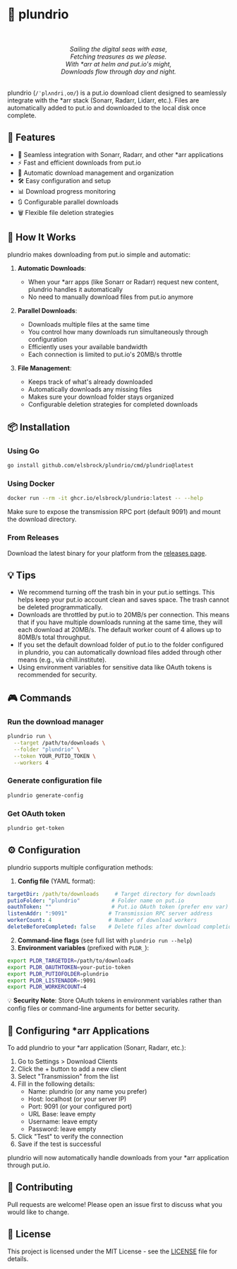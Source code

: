 # 🌊 plundrio

<p align="center">
<br/><br/>
<i>
Sailing the digital seas with ease,<br/>
Fetching treasures as we please.<br/>
With *arr at helm and put.io's might,<br/>
Downloads flow through day and night.
</i>
<br/><br/>
</p>

plundrio (`/ˈplʌndriˌoʊ/`) is a put.io download client designed to seamlessly
integrate with the *arr stack (Sonarr, Radarr, Lidarr, etc.). Files are
automatically added to put.io and downloaded to the local disk once complete.

## 🚀 Features

- 🔄 Seamless integration with Sonarr, Radarr, and other *arr applications
- ⚡ Fast and efficient downloads from put.io
- 🎯 Automatic download management and organization
- 🛠️ Easy configuration and setup
- 📊 Download progress monitoring
- 🔃 Configurable parallel downloads
- 🗑️ Flexible file deletion strategies

## 🔧 How It Works

plundrio makes downloading from put.io simple and automatic:

1. **Automatic Downloads**:
   - When your *arr apps (like Sonarr or Radarr) request new content, plundrio handles it automatically
   - No need to manually download files from put.io anymore

2. **Parallel Downloads**:
   - Downloads multiple files at the same time
   - You control how many downloads run simultaneously through configuration
   - Efficiently uses your available bandwidth
   - Each connection is limited to put.io's 20MB/s throttle

3. **File Management**:
   - Keeps track of what's already downloaded
   - Automatically downloads any missing files
   - Makes sure your download folder stays organized
   - Configurable deletion strategies for completed downloads

## 📦 Installation

### Using Go

```bash
go install github.com/elsbrock/plundrio/cmd/plundrio@latest
```

### Using Docker

```bash
docker run --rm -it ghcr.io/elsbrock/plundrio:latest -- --help
```

Make sure to expose the transmission RPC port (default 9091) and mount the download directory.

### From Releases

Download the latest binary for your platform from the [releases page](https://github.com/elsbrock/plundrio/releases).

## 💡 Tips

- We recommend turning off the trash bin in your put.io settings. This helps keep your put.io account clean and saves space. The trash cannot be deleted programmatically.
- Downloads are throttled by put.io to 20MB/s per connection. This means that if you have multiple downloads running at the same time, they will each download at 20MB/s. The default worker count of 4 allows up to 80MB/s total throughput.
- If you set the default download folder of put.io to the folder configured in plundrio, you can automatically download files added through other means (e.g., via chill.institute).
- Using environment variables for sensitive data like OAuth tokens is recommended for security.

## 🎮 Commands

### Run the download manager

```bash
plundrio run \
  --target /path/to/downloads \
  --folder "plundrio" \
  --token YOUR_PUTIO_TOKEN \
  --workers 4
```

### Generate configuration file

```bash
plundrio generate-config
```

### Get OAuth token

```bash
plundrio get-token
```

## ⚙️ Configuration

plundrio supports multiple configuration methods:

1. **Config file** (YAML format):

```yaml
targetDir: /path/to/downloads     # Target directory for downloads
putioFolder: "plundrio"          # Folder name on put.io
oauthToken: ""                   # Put.io OAuth token (prefer env var)
listenAddr: ":9091"             # Transmission RPC server address
workerCount: 4                  # Number of download workers
deleteBeforeCompleted: false    # Delete files after download completion
```

2. **Command-line flags** (see full list with `plundrio run --help`)
3. **Environment variables** (prefixed with `PLDR_`):

```bash
export PLDR_TARGETDIR=/path/to/downloads
export PLDR_OAUTHTOKEN=your-putio-token
export PLDR_PUTIOFOLDER=plundrio
export PLDR_LISTENADDR=:9091
export PLDR_WORKERCOUNT=4
```

💡 **Security Note**: Store OAuth tokens in environment variables rather than config files or command-line arguments for better security.

## 🔌 Configuring *arr Applications

To add plundrio to your *arr application (Sonarr, Radarr, etc.):

1. Go to Settings > Download Clients
2. Click the + button to add a new client
3. Select "Transmission" from the list
4. Fill in the following details:
   - Name: plundrio (or any name you prefer)
   - Host: localhost (or your server IP)
   - Port: 9091 (or your configured port)
   - URL Base: leave empty
   - Username: leave empty
   - Password: leave empty
5. Click "Test" to verify the connection
6. Save if the test is successful

plundrio will now automatically handle downloads from your *arr application through put.io.

## 🤝 Contributing

Pull requests are welcome! Please open an issue first to discuss what you would like to change.

## 📜 License

This project is licensed under the MIT License - see the [LICENSE](LICENSE) file for details.
